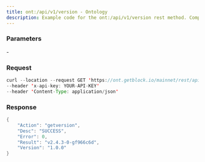 ```yaml
---
title: ont:/api/v1/version - Ontology
description: Example code for the ont:/api/v1/version rest method. Сomplete guide on how to use ont:/api/v1/version rest in GetBlock.io Web3 documentation.
---
```


### Parameters


\-

### Request

``` java
curl --location --request GET 'https://ont.getblock.io/mainnet/rest/api/v1/version' 
--header 'x-api-key: YOUR-API-KEY' 
--header 'Content-Type: application/json' 
```

###  Response

``` java
{
    "Action": "getversion",
    "Desc": "SUCCESS",
    "Error": 0,
    "Result": "v2.4.3-0-gf966c6d",
    "Version": "1.0.0"
}
```

